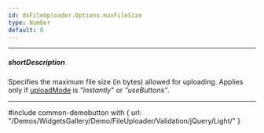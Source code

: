 ```yaml
---
id: dxFileUploader.Options.maxFileSize
type: Number
default: 0
---
```

---
##### shortDescription
Specifies the maximum file size (in bytes) allowed for uploading. Applies only if [uploadMode](/Documentation/ApiReference/UI_Widgets/dxFileUploader/Configuration/#uploadMode) is *"instantly*" or *"useButtons"*.

---
#include common-demobutton with {
    url: "/Demos/WidgetsGallery/Demo/FileUploader/Validation/jQuery/Light/"
}